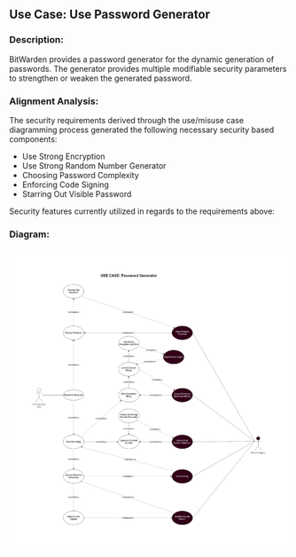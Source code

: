 ## Use Case: Use Password Generator

### Description:
BitWarden provides a password generator for the dynamic generation of passwords. The generator provides multiple modifiable security parameters to strengthen or weaken the generated password.

### Alignment Analysis:

The security requirements derived through the use/misuse case diagramming process generated the following necessary security based components:
* Use Strong Encryption
* Use Strong Random Number Generator
* Choosing Password Complexity
* Enforcing Code Signing
* Starring Out Visible Password

Security features currently utilized in regards to the requirements above:

### Diagram:
![](https://raw.githubusercontent.com/DoctorEww/software-assurance/main/usecase/password_generator/Password_V4.jpg)


